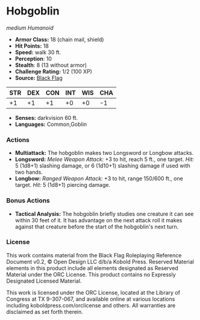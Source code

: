 # Hobgoblin

*medium* *Humanoid*

- **Armor Class:** 18 (chain mail, shield)
- **Hit Points:** 18 
- **Speed:** walk 30 ft.
- **Perception**: 10
- **Stealth**: 8 (13 without armor)
- **Challenge Rating:** 1/2 (100 XP)
- **Source:** [Black Flag](https://koboldpress.com/kpstore/product/tovrpg-pg-mv/)

| STR | DEX | CON | INT | WIS | CHA |
| --- | --- | --- | --- | --- | --- |
| +1 | +1 | +1 | +0 | +0 | -1 |

- **Senses:** darkvision 60 ft.
- **Languages:** Common,Goblin

### Actions

- **Multiattack:** The hobgoblin makes two Longsword or Longbow attacks.
- **Longsword:** _Melee Weapon Attack:_ +3 to hit, reach 5 ft., one target. _Hit:_ 5 (1d8+1) slashing damage, or 6 (1d10+1) slashing damage if used with two hands.
- **Longbow:** _Ranged Weapon Attack:_ +3 to hit, range 150/600 ft., one target. _Hit:_ 5 (1d8+1) piercing damage.

### Bonus Actions

- **Tactical Analysis:** The hobgoblin briefly studies one creature it can see within 30 feet of it. It has advantage on the next attack roll it makes against that creature before the start of the hobgoblin's next turn.


### License

This work contains material from the Black Flag Roleplaying Reference Document v0.2, © Open Design LLC d/b/a Kobold Press. Reserved Material elements in this product include all elements designated as Reserved Material under the ORC License. This product contains no Expressly Designated Licensed Material.

This work is licensed under the ORC License, located at the Library of Congress at TX 9-307-067, and available online at various locations including koboldpress.com/orclicense and others. All warranties are disclaimed as set forth therein.
